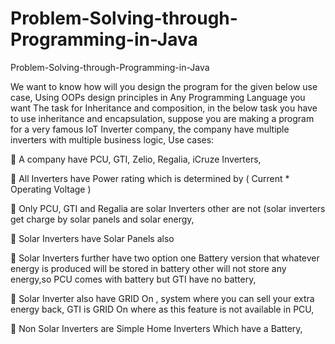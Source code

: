 # Problem-Solving-through-Programming-in-Java
Problem-Solving-through-Programming-in-Java

We want to know how will you design the program for the given below use case,
Using OOPs design principles in Any Programming Language you want
The task for Inheritance and composition,
in the below task you have to use inheritance and encapsulation,
suppose you are making a program for a very famous IoT Inverter company,
the company have multiple inverters with multiple business logic, 
Use cases:

 A company have PCU, GTI, Zelio, Regalia, iCruze Inverters,

 All Inverters have Power rating which is determined by ( Current * Operating Voltage )

 Only PCU, GTI and Regalia are solar Inverters other are not (solar inverters get charge by solar panels and solar energy,

 Solar Inverters have Solar Panels also

 Solar Inverters further have two option one Battery version that whatever energy is produced will be stored in battery other will not
store any energy,so PCU comes with battery but GTI have no battery,

 Solar Inverter also have GRID On , system where you can sell your extra energy back, GTI is GRID On where as this feature is not
available in PCU,

 Non Solar Inverters are Simple Home Inverters Which have a Battery,
